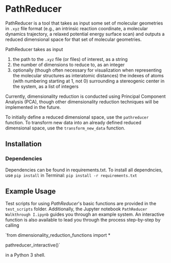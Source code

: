 # PathReducer

PathReducer is a tool that takes as input some set of molecular geometries in `.xyz` file format (e.g., an intrinsic reaction coordinate, a molecular dynamics trajectory, a relaxed potential energy surface scan) and outputs a reduced dimensional space for that set of molecular geometries. 

PathReducer takes as input 
1. the path to the `.xyz` file (or files) of interest, as a string
2. the number of dimensions to reduce to, as an integer
3. optionally (though often necessary for visualization when representing the molecular structures as interatomic distances) the indexes of atoms (with numbering starting at 1, not 0) surrounding a stereogenic center in the system, as a list of integers
  
Currently, dimensionality reduction is conducted using Principal Component Analysis (PCA), though other dimensionality reduction techniques will be implemented in the future.

To initially define a reduced dimensional space, use the `pathreducer` function. To transform new data into an already defined reduced dimensional space, use the `transform_new_data` function.

## Installation
### Dependencies
Dependencies can be found in requirements.txt. To install all dependncies, use `pip install` in Terminal:
`pip install -r requirements.txt`

## Example Usage
Test scripts for using _PathReducer_'s basic functions are provided in the `test_scripts` folder. Additionally, the Jupyter notebook `PathReducer Walkthrough I.ipynb` guides you through an example system. An interactive function is also available to lead you through the process step-by-step by calling

`from dimensionality_reduction_functions import *

pathreducer_interactive()`

in a Python 3 shell. 
